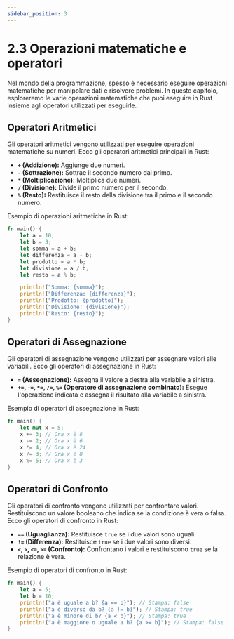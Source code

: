 ```yaml
---
sidebar_position: 3
---
```

# 2.3 Operazioni matematiche e operatori
Nel mondo della programmazione, spesso è necessario eseguire operazioni matematiche per manipolare dati e risolvere problemi. In questo capitolo, esploreremo le varie operazioni matematiche che puoi eseguire in Rust insieme agli operatori utilizzati per eseguirle.

## Operatori Aritmetici
Gli operatori aritmetici vengono utilizzati per eseguire operazioni matematiche su numeri. Ecco gli operatori aritmetici principali in Rust:

- **`+` (Addizione):** Aggiunge due numeri.
- **`-` (Sottrazione):** Sottrae il secondo numero dal primo.
- **`*` (Moltiplicazione):** Moltiplica due numeri.
- **`/` (Divisione):** Divide il primo numero per il secondo.
- **`%` (Resto):** Restituisce il resto della divisione tra il primo e il secondo numero.

Esempio di operazioni aritmetiche in Rust:
```rust
fn main() {
    let a = 10;
    let b = 3;
    let somma = a + b;
    let differenza = a - b;
    let prodotto = a * b;
    let divisione = a / b;
    let resto = a % b;

    println!("Somma: {somma}");
    println!("Differenza: {differenza}");
    println!("Prodotto: {prodotto}");
    println!("Divisione: {divisione}");
    println!("Resto: {resto}");
}
```

## Operatori di Assegnazione
Gli operatori di assegnazione vengono utilizzati per assegnare valori alle variabili. Ecco gli operatori di assegnazione in Rust:

- **`=` (Assegnazione):** Assegna il valore a destra alla variabile a sinistra.
- **`+=`, `-=`, `*=`, `/=`, `%=` (Operatore di assegnazione combinato):** Esegue l'operazione indicata e assegna il risultato alla variabile a sinistra.

Esempio di operatori di assegnazione in Rust:
```rust
fn main() {
    let mut x = 5;
    x += 3; // Ora x è 8
    x -= 2; // Ora x è 6
    x *= 4; // Ora x è 24
    x /= 3; // Ora x è 8
    x %= 5; // Ora x è 3
}
```

## Operatori di Confronto
Gli operatori di confronto vengono utilizzati per confrontare valori. Restituiscono un valore booleano che indica se la condizione è vera o falsa. Ecco gli operatori di confronto in Rust:

- **`==` (Uguaglianza):** Restituisce `true` se i due valori sono uguali.
- **`!=` (Differenza):** Restituisce `true` se i due valori sono diversi.
- **`<`, `>`, `<=`, `>=` (Confronto):** Confrontano i valori e restituiscono `true` se la relazione è vera.

Esempio di operatori di confronto in Rust:
```rust
fn main() {
    let a = 5;
    let b = 10;
    println!("a è uguale a b? {a == b}"); // Stampa: false
    println!("a è diverso da b? {a != b}"); // Stampa: true
    println!("a è minore di b? {a < b}"); // Stampa: true
    println!("a è maggiore o uguale a b? {a >= b}"); // Stampa: false
}
```